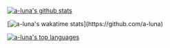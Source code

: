 [![a-luna's github stats](https://github-readme-stats.vercel.app/api?username=a-luna&show_icons=true&theme=react)](https://github.com/a-luna)

[![a-luna's wakatime stats](https://github-readme-stats.vercel.app/api/wakatime?username=aaronluna&show_icons=true&theme=react&custom_title=What%20Languages%20Did%20I%20Use%20This%20Week?)](https://github.com/a-luna)

[![a-luna's top languages](https://github-readme-stats.vercel.app/api/top-langs/?username=a-luna&show_icons=true&theme=graywhite&layout=compact)](https://github.com/a-luna)

